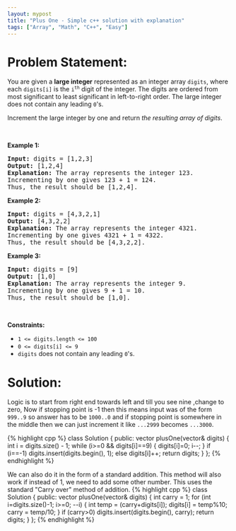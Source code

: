 ```yaml
---
layout: mypost
title: "Plus One - Simple c++ solution with explanation"
tags: ["Array", "Math", "C++", "Easy"]
---
```

# Problem Statement:
<p>You are given a <strong>large integer</strong> represented as an integer array <code>digits</code>, where each <code>digits[i]</code> is the <code>i<sup>th</sup></code> digit of the integer. The digits are ordered from most significant to least significant in left-to-right order. The large integer does not contain any leading <code>0</code>&#39;s.</p>

<p>Increment the large integer by one and return <em>the resulting array of digits</em>.</p>

<p>&nbsp;</p>
<p><strong class="example">Example 1:</strong></p>

<pre>
<strong>Input:</strong> digits = [1,2,3]
<strong>Output:</strong> [1,2,4]
<strong>Explanation:</strong> The array represents the integer 123.
Incrementing by one gives 123 + 1 = 124.
Thus, the result should be [1,2,4].
</pre>

<p><strong class="example">Example 2:</strong></p>

<pre>
<strong>Input:</strong> digits = [4,3,2,1]
<strong>Output:</strong> [4,3,2,2]
<strong>Explanation:</strong> The array represents the integer 4321.
Incrementing by one gives 4321 + 1 = 4322.
Thus, the result should be [4,3,2,2].
</pre>

<p><strong class="example">Example 3:</strong></p>

<pre>
<strong>Input:</strong> digits = [9]
<strong>Output:</strong> [1,0]
<strong>Explanation:</strong> The array represents the integer 9.
Incrementing by one gives 9 + 1 = 10.
Thus, the result should be [1,0].
</pre>

<p>&nbsp;</p>
<p><strong>Constraints:</strong></p>

<ul>
	<li><code>1 &lt;= digits.length &lt;= 100</code></li>
	<li><code>0 &lt;= digits[i] &lt;= 9</code></li>
	<li><code>digits</code> does not contain any leading <code>0</code>&#39;s.</li>
</ul>

# Solution:
Logic is to start from right end towards left and till you see nine ,change to zero, Now if stopping point is -1 then this means input was of the form `999..9` so answer has to be `1000..0` and if stopping point is somewhere in the middle then we can just increment it like `...2999` becomes `...3000`.

 {% highlight cpp %} 
class Solution {
public:
    vector<int> plusOne(vector<int>& digits) 
    {
        int i = digits.size() - 1;
        while (i>=0 && digits[i]==9) 
        {
            digits[i]=0; 
            i--;
        }
        if (i==-1) digits.insert(digits.begin(), 1);
        else digits[i]++;
        return digits;
    }
};
 {% endhighlight %}


We can also do it in the form of a standard addition. This method will also work if instead of 1, we need to add some other number. This uses the standard "Carry over" method of addition.
 {% highlight cpp %} 
class Solution {
public:
    vector<int> plusOne(vector<int>& digits) {
        int carry = 1;
        for (int i=digits.size()-1; i>=0; --i)
        {
            int temp = (carry+digits[i]);
            digits[i] = temp%10;
            carry = temp/10;
        }
        if (carry>0) digits.insert(digits.begin(), carry);
        return digits;
    }
};
 {% endhighlight %}